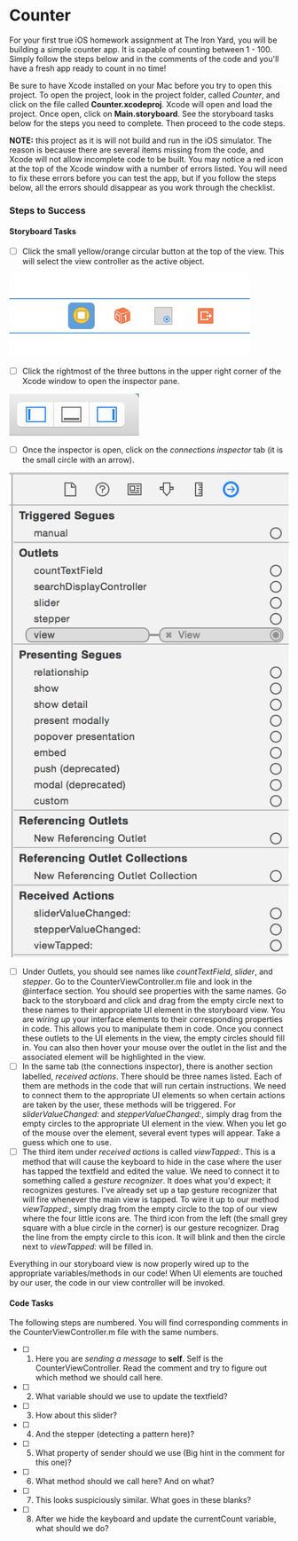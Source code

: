 # Counter

For your first true iOS homework assignment at The Iron Yard, you will be building a simple counter app. It is capable of counting between 1 - 100. Simply follow the steps below and in the comments of the code and you'll have a fresh app ready to count in no time!

Be sure to have Xcode installed on your Mac before you try to open this project. To open the project, look in the project folder, called *Counter*, and click on the file called **Counter.xcodeproj**. Xcode will open and load the project. Once open, click on **Main.storyboard**. See the storyboard tasks below for the steps you need to complete. Then proceed to the code steps.

**NOTE:** this project as it is will not build and run in the iOS simulator. The reason is because there are several items missing from the code, and Xcode will not allow incomplete code to be built. You may notice a red icon at the top of the Xcode window with a number of errors listed. You will need to fix these errors before you can test the app, but if you follow the steps below, all the errors should disappear as you work through the checklist.

### Steps to Success

#### Storyboard Tasks

* [ ] Click the small yellow/orange circular button at the top of the view. This will select the view controller as the active object.

![View Controller](ViewController.png)

* [ ] Click the rightmost of the three buttons in the upper right corner of the Xcode window to open the inspector pane.

![Pane Selector](PaneSelector.png)

* [ ] Once the inspector is open, click on the *connections inspector* tab (it is the small circle with an arrow).

![Connections Inspector](ConnectionsInspector.png)

* [ ] Under Outlets, you should see names like *countTextField*, *slider*, and *stepper*. Go to the CounterViewController.m file and look in the @interface section. You should see properties with the same names. Go back to the storyboard and click and drag from the empty circle next to these names to their appropriate UI element in the storyboard view. You are *wiring up* your interface elements to their corresponding properties in code. This allows you to manipulate them in code. Once you connect these outlets to the UI elements in the view, the empty circles should fill in. You can also then hover your mouse over the outlet in the list and the associated element will be highlighted in the view.
* [ ] In the same tab (the connections inspector), there is another section labelled, *received actions*. There should be three names listed. Each of them are methods in the code that will run certain instructions. We need to connect them to the appropriate UI elements so when certain actions are taken by the user, these methods will be triggered. For *sliderValueChanged:* and *stepperValueChanged:*, simply drag from the empty circles to the appropriate UI element in the view. When you let go of the mouse over the element, several event types will appear. Take a guess which one to use.
* [ ] The third item under *received actions* is called *viewTapped:*. This is a method that will cause the keyboard to hide in the case where the user has tapped the textfield and edited the value. We need to connect it to something called a *gesture recognizer*. It does what you'd expect; it recognizes gestures. I've already set up a tap gesture recognizer that will fire whenever the main view is tapped. To wire it up to our method *viewTapped:*, simply drag from the empty circle to the top of our view where the four little icons are. The third icon from the left (the small grey square with a blue circle in the corner) is our gesture recognizer. Drag the line from the empty circle to this icon. It will blink and then the circle next to *viewTapped:* will be filled in.

Everything in our storyboard view is now properly wired up to the appropriate variables/methods in our code! When UI elements are touched by our user, the code in our view controller will be invoked.

#### Code Tasks

The following steps are numbered. You will find corresponding comments in the CounterViewController.m file with the same numbers.

* [ ] 1. Here you are *sending a message* to **self**. Self is the CounterViewController. Read the comment and try to figure out which method we should call here.
* [ ] 2. What variable should we use to update the textfield?
* [ ] 3. How about this slider?
* [ ] 4. And the stepper (detecting a pattern here)?
* [ ] 5.  What property of sender should we use (Big hint in the comment for this one)?
* [ ] 6. What method should we call here? And on what? 
* [ ] 7. This looks suspiciously similar. What goes in these blanks?
* [ ] 8. After we hide the keyboard and update the currentCount variable, what should we do?

